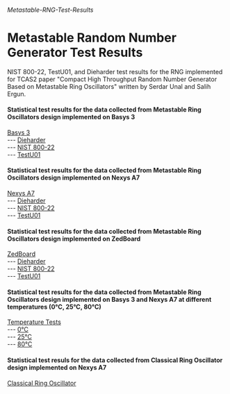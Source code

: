 ###### Metastable-RNG-Test-Results

# Metastable Random Number Generator Test Results

NIST 800-22, TestU01, and Dieharder test results for the RNG implemented for TCAS2 paper "Compact High Throughput Random Number Generator Based on Metastable Ring Oscillators" written by Serdar Unal and Salih Ergun.

#### Statistical test results for the data collected from Metastable Ring Oscillators design implemented on Basys 3

[Basys 3](../../tree/main/Basys3)\
--- [Dieharder](../../tree/main/Basys3/Dieharder)\
--- [NIST 800-22](../../tree/main/Basys3/NIST_800-22)\
--- [TestU01](../../tree/main/Basys3/TestU01)

#### Statistical test results for the data collected from Metastable Ring Oscillators design implemented on Nexys A7

[Nexys A7](../../tree/main/Nexys_A7)\
--- [Dieharder](../../tree/main/Nexys_A7/Dieharder)\
--- [NIST 800-22](../../tree/main/Nexys_A7/NIST_800-22)\
--- [TestU01](../../tree/main/Nexys_A7/TestU01)

#### Statistical test results for the data collected from Metastable Ring Oscillators design implemented on ZedBoard

[ZedBoard](../../tree/main/ZedBoard)\
--- [Dieharder](../../tree/main/ZedBoard/Dieharder)\
--- [NIST 800-22](../../tree/main/ZedBoard/NIST_800-22)\
--- [TestU01](../../tree/main/ZedBoard/TestU01)

#### Statistical test results for the data collected from Metastable Ring Oscillators design implemented on Basys 3 and Nexys A7 at different temperatures (0°C, 25°C, 80°C)

[Temperature Tests](../../tree/main/Temperature_Tests)\
--- [0°C](../../tree/main/Temperature_Tests/0)\
--- [25°C](../../tree/main/Temperature_Tests/25)\
--- [80°C](../../tree/main/Temperature_Tests/80)

#### Statistical test resuls for the data collected from Classical Ring Oscillator design implemented on Nexys A7 

[Classical Ring Oscillator](../../tree/main/Classical_Ring_Oscillator)
